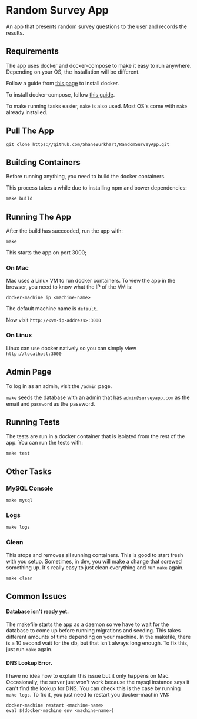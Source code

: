 # Random Survey App

An app that presents random survey questions to the user and records the results.

## Requirements

The app uses docker and docker-compose to make it easy to run anywhere.  Depending on your OS, the installation will be different.

Follow a guide from [this page](https://docs.docker.com/engine/installation/) to install docker.

To install docker-compose, follow [this guide](https://docs.docker.com/compose/install/).

To make running tasks easier, `make` is also used.  Most OS's come with `make` already installed.

## Pull The App

```
git clone https://github.com/ShaneBurkhart/RandomSurveyApp.git
```

## Building Containers

Before running anything, you need to build the docker containers.

This process takes a while due to installing npm and bower dependencies:

```
make build
```

## Running The App

After the build has succeeded, run the app with:

```
make
```

This starts the app on port 3000;

### On Mac

Mac uses a Linux VM to run docker containers.  To view the app in the browser, you need to know what the IP of the VM is:

```
docker-machine ip <machine-name>
```

The default machine name is `default`.

Now visit `http://<vm-ip-address>:3000`

### On Linux

Linux can use docker natively so you can simply view `http://localhost:3000`

## Admin Page

To log in as an admin, visit the `/admin` page.

`make` seeds the database with an admin that has `admin@surveyapp.com` as the email and `password` as the password.

## Running Tests

The tests are run in a docker container that is isolated from the rest of the app.  You can run the tests with:

```
make test
```

## Other Tasks

### MySQL Console

```
make mysql
```

### Logs

```
make logs
```

### Clean

This stops and removes all running containers.  This is good to start fresh with you setup.  Sometimes, in dev,
you will make a change that screwed something up.  It's really easy to just clean everything and run `make` again.

```
make clean
```

## Common Issues

#### Database isn't ready yet.

The makefile starts the app as a daemon so we have to wait for the database to come up before running migrations and seeding.
This takes different amounts of time depending on your machine.  In the makefile, there is a 10 second wait for the db, but
that isn't always long enough. To fix this, just run `make` again.

#### DNS Lookup Error.

I have no idea how to explain this issue but it only happens on Mac.  Occasionally, the server just won't work because the mysql
instance says it can't find the lookup for DNS.  You can check this is the case by running `make logs`.  To fix it, you just need
to restart you docker-machin VM:

```
docker-machine restart <machine-name>
eval $(docker-machine env <machine-name>)
```
